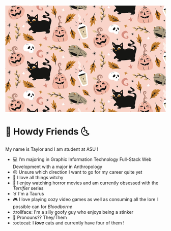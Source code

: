 ![Spoopy Kitties](hallowsevekitty.png)

# :first_quarter_moon_with_face: Howdy Friends :last_quarter_moon_with_face:

My name is Taylor and I am student at ASU !

- :computer: I’m majoring in Graphic Information Technology Full-Stack Web Development with a major in Anthropology 
- :confounded: Unsure which direction I want to go for my career quite yet
- :crystal_ball: I love all things witchy 
- :hocho: I enjoy watching horror movies and am currently obsessed with the *Terrifier* series
- :taurus: I'm a Taurus
- :video_game: I love playing cozy video games as well as consuming all the lore I possible can for *Bloodborne*
- :trollface: I'm a silly goofy guy who enjoys being a stinker
- :jack_o_lantern: Pronouns?? They/Them 
- :octocat: I ***love*** cats and currently have four of them !
